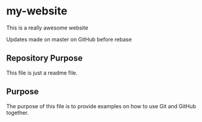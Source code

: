 # my-website

This is a really awesome website

Updates made on master on GitHub before rebase

## Repository Purpose

This file is just a readme file.

## Purpose 

The purpose of this file is to provide examples
on how to use Git and GitHub together.